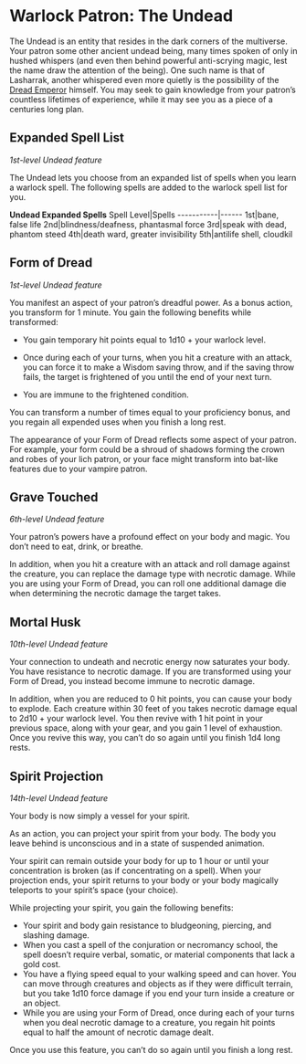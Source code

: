 # Warlock Patron: The Undead
The Undead is an entity that resides in the dark corners of the multiverse. Your patron some other ancient undead being, many times spoken of only in hushed whispers (and even then behind powerful anti-scrying magic, lest the name draw the attention of the being). One such name is that of Lasharrak, another whispered even more quietly is the possibility of the [Dread Emperor](/People/DreadEmperor.md) himself. You may seek to gain knowledge from your patron’s countless lifetimes of experience, while it may see you as a piece of a centuries long plan.

## Expanded Spell List
*1st-level Undead feature*

The Undead lets you choose from an expanded list of spells when you learn a warlock spell. The following spells are added to the warlock spell list for you.

**Undead Expanded Spells**
Spell Level|Spells
-----------|------
1st|bane, false life
2nd|blindness/deafness, phantasmal force
3rd|speak with dead, phantom steed
4th|death ward, greater invisibility
5th|antilife shell, cloudkil

## Form of Dread
*1st-level Undead feature*

You manifest an aspect of your patron’s dreadful power. As a bonus action, you transform for 1 minute. You gain the following benefits while transformed:

* You gain temporary hit points equal to 1d10 + your warlock level.

* Once during each of your turns, when you hit a creature with an attack, you can force it to make a Wisdom saving throw, and if the saving throw fails, the target is frightened of you until the end of your next turn.

* You are immune to the frightened condition.

You can transform a number of times equal to your proficiency bonus, and you regain all expended uses when you finish a long rest.

The appearance of your Form of Dread reflects some aspect of your patron. For example, your form could be a shroud of shadows forming the crown and robes of your lich patron, or your face might transform into bat-like features due to your vampire patron.

## Grave Touched
*6th-level Undead feature*

Your patron’s powers have a profound effect on your body and magic. You don’t need to eat, drink, or breathe.

In addition, when you hit a creature with an attack and roll damage against the creature, you can replace the damage type with necrotic damage. While you are using your Form of Dread, you can roll one additional damage die when determining the necrotic damage the target takes. 

## Mortal Husk
*10th-level Undead feature*

Your connection to undeath and necrotic energy now saturates your body. You have resistance to necrotic damage. If you are transformed using your Form of Dread, you instead become immune to necrotic damage.

In addition, when you are reduced to 0 hit points, you can cause your body to explode. Each creature within 30 feet of you takes necrotic damage equal to 2d10 + your warlock level. You then revive with 1 hit point in your previous space, along with your gear, and you gain 1 level of exhaustion. Once you revive this way, you can’t do so again until you finish 1d4 long rests.

## Spirit Projection
*14th-level Undead feature*

Your body is now simply a vessel for your spirit.

As an action, you can project your spirit from your body. The body you leave behind is unconscious and in a state of suspended animation.

Your spirit can remain outside your body for up to 1 hour or until your concentration is broken (as if concentrating on a spell). When your projection ends, your spirit returns to your body or your body magically teleports to your spirit’s space (your choice).

While projecting your spirit, you gain the following benefits:
* Your spirit and body gain resistance to bludgeoning, piercing, and slashing damage.
* When you cast a spell of the conjuration or necromancy school, the spell doesn’t require verbal, somatic, or material components that lack a gold cost.
* You have a flying speed equal to your walking speed and can hover. You can move through creatures and objects as if they were difficult terrain, but you take 1d10 force damage if you end your turn inside a creature or an object.
* While you are using your Form of Dread, once during each of your turns when you deal necrotic damage to a creature, you regain hit points equal to half the amount of necrotic damage dealt.

Once you use this feature, you can’t do so again
until you finish a long rest.
